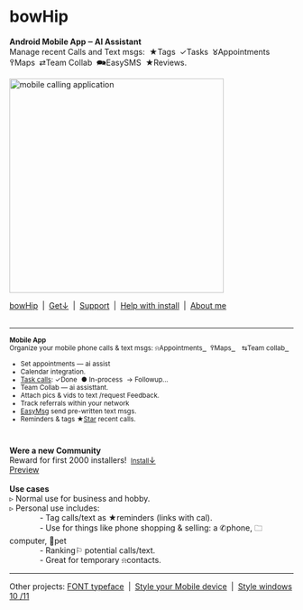 # bowHip
<b>Android Mobile App ‒ AI Assistant</b>&nbsp;<br>
Manage recent Calls and Text msgs:&nbsp; ★Tags  ✓Tasks  𑀫Appointments  ߉Maps  ⇄Team Collab&nbsp; 🗪EasySMS  ★Reviews.<br>

<a href="https://bowhip.org"><img style="height: 380px; margin-bottom:-0px; margin-top:0px;" src="https://bowhip.org/img/calling_application.png" alt="mobile calling application"></a>
     
<a href="https://bowhip.org">bowHip</a>  |  <a href="https://bowhip.org/bowHip_4.0.0.apk">Get<u>↓</u></a>  |  <a target="_blank" href="https://bowhip.blogspot.com/2022/02/bowhip-phone-call-sms-organizer-mobile.html">Support</a>  |  <a target="_blank" href="https://bowhip.org/Help-installing-apk-to-mobile-device.html">Help with install</a>  |  <a target="_blank" href="https://bowhip.org/about-me.htm">About me</a><br><br>
<hr /> 

<small>**Mobile App**<br>
Organize your mobile phone calls & text msgs:  ⍾Appointments<a href="https://bowhip.org/Mobile_Appointments.html" alt="Mobile Appoipntments from recent calls"> ⁪‍ </a>&nbsp;  ߉Maps<a href="https://bowhip.org/use-my-tablet-device-with-google-maps.html"  alt="Map driving route from phone"> ⁪‍ </a> ⇆Team collab<a href="https://bowhip.org/use-my-tablet-device-with-google-maps.html"  alt="Map driving route from phone"> ⁪‍ </a>

 - Set appointments — ai assist
 - Calendar integration.
 - <a target="_blank" href="https://bowhip.org/Mobile_taskbar_phone_tags.html" alt="Task recent calls">Task calls</a>: ✓Done  ● In-process  → Followup...<br>
 - Team Collab — ai assisttant.
 - Attach pics & vids to text /request Feedback.
 - Track referrals within your network
 - <a href="https://bowhip.org/Mobile_Easy_SMS_text_msgs.html" alt="Mobile Appointments">EasyMsg</a> send pre-written text msgs.
 - Reminders & tags
 ★<a target="_blank" href="https://bowhip.org/Mobile_Star_phone_calls.html" alt="star phone calls">Star</a> recent calls. &nbsp;  <br> 
<br>
</small>

**Were a new Community**<br>
Reward for first 2000 installers!  <a href="https://bowhip.org/bowHip_4.0.0.apk"><small>Install</small><u>↓</u></a><br>
<a href="https://bowhip.org/#screenshots">Preview</a></small>
<br><br>
**Use cases**<br>
▹ Normal use for business and hobby.<br>
▹ Personal use includes:<br>
      - Tag calls/text as ★reminders (links with cal).<br>
      - Use for things like phone shopping & selling: a ✆phone,  🗀computer,  🐢pet<br>
      - Ranking⚐ potential calls/text. <br>
      - Great for temporary ⍾contacts. ‮‭‬‭‎‍<br>

<hr />
Other projects: <a href="https://github.com/qp5/FONT">FONT typeface</a>  |  <a target="_blank" href="https://codepen.io/qp5/full/WNGbLBy">Style your Mobile device</a>  |   <a target="_blank" href="https://codepen.io/qp5/project/full/ZmBrJo">Style windows 10 /11 </a>

      
